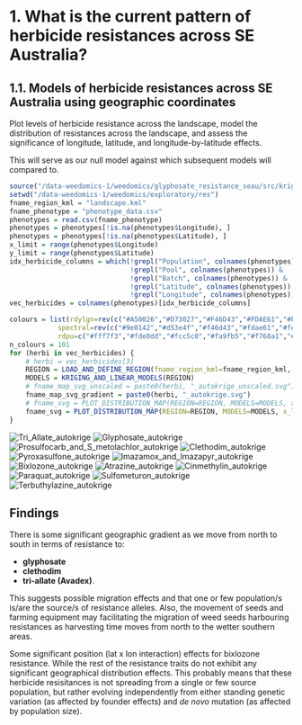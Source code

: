 # 1. What is the current pattern of herbicide resistances across SE Australia?

## 1.1. Models of herbicide resistances across SE Australia using geographic coordinates

Plot levels of herbicide resistance across the landscape, model the distribution of resistances across the landscape, and assess the significance of longitude, latitude, and longitude-by-latitude effects.

This will serve as our null model against which subsequent models will compared to.

```R
source("/data-weedomics-1/weedomics/glyphosate_resistance_seau/src/kriging_and_maps.r")
setwd("/data-weedomics-1/weedomics/exploratory/res")
fname_region_kml = "landscape.kml"
fname_phenotype = "phenotype_data.csv"
phenotypes = read.csv(fname_phenotype)
phenotypes = phenotypes[!is.na(phenotypes$Longitude), ]
phenotypes = phenotypes[!is.na(phenotypes$Latitude), ]
x_limit = range(phenotypes$Longitude)
y_limit = range(phenotypes$Latitude)
idx_herbicide_columns = which(!grepl("Population", colnames(phenotypes)) & 
                              !grepl("Pool", colnames(phenotypes)) &
                              !grepl("Batch", colnames(phenotypes)) &
                              !grepl("Latitude", colnames(phenotypes)) &
                              !grepl("Longitude", colnames(phenotypes)))
vec_herbicides = colnames(phenotypes)[idx_herbicide_columns]

colours = list(rdylgn=rev(c("#A50026","#D73027","#F46D43","#FDAE61","#FEE08B","#FFFFBF","#D9EF8B","#A6D96A","#66BD63","#1A9850","#006837")),
            spectral=rev(c("#9e0142","#d53e4f","#f46d43","#fdae61","#fee08b","#ffffbf","#e6f598","#abdda4","#66c2a5","#3288bd","#5e4fa2")),
            rdpu=c("#fff7f3","#fde0dd","#fcc5c0","#fa9fb5","#f768a1","#dd3497","#ae017e","#7a0177","#49006a"))
n_colours = 101
for (herbi in vec_herbicides) {
    # herbi = vec_herbicides[3]
    REGION = LOAD_AND_DEFINE_REGION(fname_region_kml=fname_region_kml, fname_phenotype=fname_phenotype, herbicide=herbi, n_point_samples=1e4)
    MODELS = KRIGING_AND_LINEAR_MODELS(REGION)
    # fname_map_svg_unscaled = paste0(herbi, "_autokrige_unscaled.svg")
    fname_map_svg_gradient = paste0(herbi, "_autokrige.svg")
    # fname_svg = PLOT_DISTRIBUTION_MAP(REGION=REGION, MODELS=MODELS, x_limit=x_limit, y_limit=y_limit, fname_map_svg=fname_map_svg_unscaled, colours=colours[[1]], n_colours=n_colours, plot_points=TRUE, plot_krig=TRUE, rescale_krig=FALSE, hist_not_range=TRUE, label="Resistance (%)")
    fname_svg = PLOT_DISTRIBUTION_MAP(REGION=REGION, MODELS=MODELS, x_limit=x_limit, y_limit=y_limit, fname_map_svg=fname_map_svg_gradient, colours=colours[[3]], point_colours=colours[[1]], n_colours=n_colours, plot_points=TRUE, plot_krig=TRUE, rescale_krig=TRUE, hist_not_range=FALSE, label="Mean Extrapolated Resistance (%)")
}
```

![Tri_Allate_autokrige](../res/Tri_Allate_autokrige.svg)
![Glyphosate_autokrige](../res/Glyphosate_autokrige.svg)
![Prosulfocarb_and_S_metolachlor_autokrige](../res/Prosulfocarb_and_S_metolachlor_autokrige.svg)
![Clethodim_autokrige](../res/Clethodim_autokrige.svg)
![Pyroxasulfone_autokrige](../res/Pyroxasulfone_autokrige.svg)
![Imazamox_and_Imazapyr_autokrige](../res/Imazamox_and_Imazapyr_autokrige.svg)
![Bixlozone_autokrige](../res/Bixlozone_autokrige.svg)
![Atrazine_autokrige](../res/Atrazine_autokrige.svg)
![Cinmethylin_autokrige](../res/Cinmethylin_autokrige.svg)
![Paraquat_autokrige](../res/Paraquat_autokrige.svg)
![Sulfometuron_autokrige](../res/Sulfometuron_autokrige.svg)
![Terbuthylazine_autokrige](../res/Terbuthylazine_autokrige.svg)

## Findings

There is some significant geographic gradient as we move from north to south in terms of resistance to:

- **glyphosate**
- **clethodim**
- **tri-allate (Avadex)**.

This suggests possible migration effects and that one or few population/s is/are the source/s of resistance alleles. Also, the movement of seeds and farming equipment may facilitating the migration of weed seeds harbouring resistances as harvesting time moves from north to the wetter southern areas.

Some significant position (lat x lon interaction) effects for bixlozone resistance. While the rest of the resistance traits do not exhibit any significant geographical distribution effects. This probably means that these herbicide resisitances is not spreading from a single or few source population, but rather evolving independently from either standing genetic variation (as affected by founder effects) and *de novo* mutation (as affected by population size).
